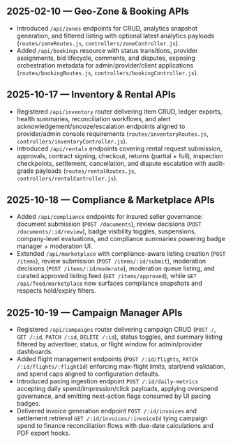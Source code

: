 ## 2025-02-10 — Geo-Zone & Booking APIs
- Introduced `/api/zones` endpoints for CRUD, analytics snapshot generation, and filtered listing with optional latest analytics payloads (`routes/zoneRoutes.js`, `controllers/zoneController.js`).
- Added `/api/bookings` resource with status transitions, provider assignments, bid lifecycle, comments, and disputes, exposing orchestration metadata for admin/provider/client applications (`routes/bookingRoutes.js`, `controllers/bookingController.js`).

## 2025-10-17 — Inventory & Rental APIs
- Registered `/api/inventory` router delivering item CRUD, ledger exports, health summaries, reconciliation workflows, and alert acknowledgement/snooze/escalation endpoints aligned to provider/admin console requirements (`routes/inventoryRoutes.js`, `controllers/inventoryController.js`).
- Introduced `/api/rentals` endpoints covering rental request submission, approvals, contract signing, checkout, returns (partial + full), inspection checkpoints, settlement, cancellation, and dispute escalation with audit-grade payloads (`routes/rentalRoutes.js`, `controllers/rentalController.js`).

## 2025-10-18 — Compliance & Marketplace APIs
- Added `/api/compliance` endpoints for insured seller governance: document submission (`POST /documents`), review decisions (`POST /documents/:id/review`), badge visibility toggles, suspensions, company-level evaluations, and compliance summaries powering badge manager + moderation UI.
- Extended `/api/marketplace` with compliance-aware listing creation (`POST /items`), review submission (`POST /items/:id/submit`), moderation decisions (`POST /items/:id/moderate`), moderation queue listing, and curated approved listing feed (`GET /items/approved`), while `GET /api/feed/marketplace` now surfaces compliance snapshots and respects hold/expiry filters.

## 2025-10-19 — Campaign Manager APIs
- Registered `/api/campaigns` router delivering campaign CRUD (`POST /`, `GET /:id`, `PATCH /:id`, `DELETE /:id`), status toggles, and summary listing filtered by advertiser, status, or flight window for admin/provider dashboards.
- Added flight management endpoints (`POST /:id/flights`, `PATCH /:id/flights/:flightId`) enforcing max-flight limits, start/end validation, and spend caps aligned to configuration defaults.
- Introduced pacing ingestion endpoint `POST /:id/daily-metrics` accepting daily spend/impression/click payloads, applying overspend governance, and emitting next-action flags consumed by UI pacing badges.
- Delivered invoice generation endpoint `POST /:id/invoices` and settlement retrieval `GET /:id/invoices/:invoiceId` tying campaign spend to finance reconciliation flows with due-date calculations and PDF export hooks.
